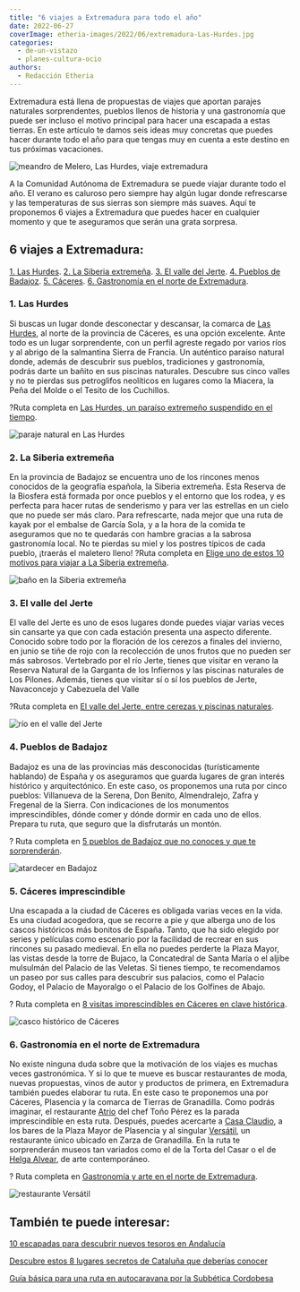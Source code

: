 ```yaml
---
title: "6 viajes a Extremadura para todo el año"
date: 2022-06-27
coverImage: etheria-images/2022/06/extremadura-Las-Hurdes.jpg
categories: 
  - de-un-vistazo
  - planes-cultura-ocio
authors: 
  - Redacción Etheria
---
```


Extremadura está llena de propuestas de viajes que aportan parajes naturales sorprendentes, pueblos llenos de historia y una gastronomía que puede ser incluso el motivo principal para hacer una escapada a estas tierras. En este artículo te damos seis ideas muy concretas que puedes hacer durante todo el año para que tengas muy en cuenta a este destino en tus próximas vacaciones.

![meandro de Melero, Las Hurdes, viaje extremadura](etheria-images/2020/07/las-hurdes-meandro-de-Melero-1-900x629.jpg "El meandro de Melero visto desde el mirador de la Antigua. © Yolanda Cardo")

A la Comunidad Autónoma de Extremadura se puede viajar durante todo el año. El verano es 
caluroso pero siempre hay algún lugar donde refrescarse y las temperaturas de sus 
sierras son siempre más suaves. Aquí te proponemos 6 viajes a Extremadura que puedes 
hacer en cualquier momento y que te aseguramos que serán una grata sorpresa. 

## 6 viajes a Extremadura:

[1\. Las Hurdes](#Las-Hurdes). [2\. La Siberia extremeña](#Siberia-extremeña). [3\. El 
valle del Jerte](#Valle-Jerte). [4\. Pueblos de Badajoz](#Pueblos-Badajoz). [5\. 
Cáceres](#Cáceres). [6\. Gastronomía en el norte de 
Extremadura](#Gastronomía-Extremadura). 

### 1\. Las Hurdes

Si buscas un lugar donde desconectar y descansar, la comarca de [Las 
Hurdes](https://www.mancomunidadhurdes.es/?opcion=turismo), al norte de la provincia de 
Cáceres, es una opción excelente. Ante todo es un lugar sorprendente, con un perfil 
agreste regado por varios ríos y al abrigo de la salmantina Sierra de Francia. Un 
auténtico paraíso natural donde, además de descubrir sus pueblos, tradiciones y 
gastronomía, podrás darte un bañito en sus piscinas naturales. Descubre sus cinco valles 
y no te pierdas sus petroglifos neolíticos en lugares como la Miacera, la Peña del Molde 
o el Tesito de los Cuchillos. 

?Ruta completa en [Las Hurdes, un paraíso extremeño suspendido en el 
tiempo](https://etheriamagazine.com/2020/07/21/viajes-espana-las-hurdes-un-paraiso-extremeno/). 

![paraje natural en Las Hurdes](etheria-images/2022/06/extremadura-Las-Hurdes.jpg "Varios ríos traviesan la comarca de Las Hurdes. © Yolanda Cardo")

### 2\. La Siberia extremeña

En la provincia de Badajoz se encuentra uno de los rincones menos conocidos de la 
geografía española, la Siberia extremeña. Esta Reserva de la Biosfera está formada por 
once pueblos y el entorno que los rodea, y es perfecta para hacer rutas de senderismo y 
para ver las estrellas en un cielo que no puede ser más claro. Para refrescarte, nada 
mejor que una ruta de kayak por el embalse de García Sola, y a la hora de la comida te 
aseguramos que no te quedarás con hambre gracias a la sabrosa gastronomía local. No te 
pierdas su miel y los postres típicos de cada pueblo, ¡traerás el maletero lleno! ?Ruta 
completa en [Elige uno de estos 10 motivos para viajar a La Siberia 
extremeña](https://etheriamagazine.com/2021/09/26/10-motivos-para-viajar-a-la-siberia-extremena/). 

![baño en la Siberia extremeña](etheria-images/2022/06/Extremadura-Reserva-Biosfera-La-Siberia.jpg "Lago en © La Siberia extremeña.")

### 3\. El valle del Jerte

El valle del Jerte es uno de esos lugares donde puedes viajar varias veces sin cansarte 
ya que con cada estación presenta una aspecto diferente. Conocido sobre todo por la 
floración de los cerezos a finales del invierno, en junio se tiñe de rojo con la 
recolección de unos frutos que no pueden ser más sabrosos. Vertebrado por el río Jerte, 
tienes que visitar en verano la Reserva Natural de la Garganta de los Infiernos y las 
piscinas naturales de Los Pilones. Además, tienes que visitar sí o sí los pueblos de 
Jerte, Navaconcejo y Cabezuela del Valle 

?Ruta completa en [El valle del Jerte, entre cerezas y piscinas 
naturales](https://etheriamagazine.com/2020/06/17/viajes-por-espana-alle-del-jerte-piscinas-naturales-cerezas/). 

![río en el valle del Jerte](etheria-images/2022/06/extremadura-Valle-del-jerte.jpg "Garganta de los Infiernos.")

### 4\. Pueblos de Badajoz

Badajoz es una de las provincias más desconocidas (turísticamente hablando) de España y 
os aseguramos que guarda lugares de gran interés histórico y arquitectónico. En este 
caso, os proponemos una ruta por cinco pueblos: Villanueva de la Serena, Don Benito, 
Almendralejo, Zafra y Fregenal de la Sierra. Con indicaciones de los monumentos 
imprescindibles, dónde comer y dónde dormir en cada uno de ellos. Prepara tu ruta, que 
seguro que la disfrutarás un montón. 

? Ruta completa en [5 pueblos de Badajoz que no conoces y que te 
sorprenderán](https://etheriamagazine.com/2022/05/03/ruta-pueblos-bonitos-badajoz/). 

![atardecer en Badajoz](etheria-images/2022/06/extremadura-Villanueva-de-la-Serena-iglesia-asuncion.jpg "Iglesia de la Asunción, en Villanueva de la Serena.")

### 5\. Cáceres imprescindible

Una escapada a la ciudad de Cáceres es obligada varias veces en la vida. Es una ciudad 
acogedora, que se recorre a pie y que alberga uno de los cascos históricos más bonitos 
de España. Tanto, que ha sido elegido por series y películas como escenario por la 
facilidad de recrear en sus rincones su pasado medieval. En ella no puedes perderte la 
Plaza Mayor, las vistas desde la torre de Bujaco, la Concatedral de Santa María o el 
aljibe mulsulmán del Palacio de las Veletas. Si tienes tiempo, te recomendamos un paseo 
por sus calles para descubrir sus palacios, como el Palacio Godoy, el Palacio de 
Mayoralgo o el Palacio de los Golfines de Abajo. 

? Ruta completa en [8 visitas imprescindibles en Cáceres en clave 
histórica](https://etheriamagazine.com/2020/05/26/escapadas-espana-8-imprescindibles-en-caceres-en-clave-historica/). 

![casco histórico de Cáceres](etheria-images/2022/06/Extremadura-caceres.jpg "Plaza Mayor de Cáceres. © Ayto. Cáceres")

### 6\. Gastronomía en el norte de Extremadura

No existe ninguna duda sobre que la motivación de los viajes es muchas veces 
gastronómica. Y si lo que te mueve es buscar restaurantes de moda, nuevas propuestas, 
vinos de autor y productos de primera, en Extremadura también puedes elaborar tu ruta. 
En este caso te proponemos una por Cáceres, Plasencia y la comarca de Tierras de 
Granadilla. Como podrás imaginar, el restaurante [Atrio](https://restauranteatrio.com/) 
del chef Toño Pérez es la parada imprescindible en esta ruta. Después, puedes acercarte 
a [Casa Claudio](https://www.casaclaudio.com/), a los bares de la Plaza Mayor de 
Plasencia y al singular [Versátil](https://versatilrural.com/), un restaurante único 
ubicado en Zarza de Granadilla. En la ruta te sorprenderán museos tan variados como el 
de la Torta del Casar o el de [Helga 
Alvear](https://etheriamagazine.com/2021/03/03/helga-de-alvear-el-arte-es-un-derecho-y-una-necesidad/), 
de arte contemporáneo. 

? Ruta completa en [Gastronomía y arte en el norte de 
Extremadura](https://etheriamagazine.com/2019/10/02/donde-comer-que-ver-hacer-viaje-norte-de-extremadura/). 

![restaurante Versátil](etheria-images/2022/06/Extremadura-restaurante-Versatil-en-Zarza-de-Granadilla.jpg "Los hermanos Hernández Talaván del restaurante Versátil. © P. Grifol")

## También te puede interesar:

[10 escapadas para descubrir nuevos tesoros en 
Andalucía](https://etheriamagazine.com/2020/11/06/10-escapadas-fin-de-semana-andalucia/) 

[Descubre estos 8 lugares secretos de Cataluña que deberías 
conocer](https://etheriamagazine.com/2021/02/22/lugares-secretos-de-cataluna-que-visitar/) 

[Guía básica para una ruta en autocaravana por la Subbética 
Cordobesa](https://etheriamagazine.com/2022/03/23/ruta-autocaravana-en-cordoba/)
